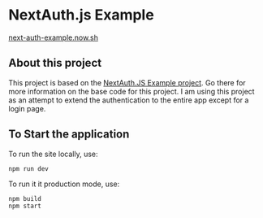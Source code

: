 # NextAuth.js Example

[next-auth-example.now.sh](https://next-auth-example.now.sh)

## About this project

This project is based on the [NextAuth.JS Example project](https://github.com/nextauthjs/next-auth-example). Go there for more information on the base code for this project.
I am using this project as an attempt to extend the authentication to the entire app except for a login page.

## To Start the application

To run the site locally, use:

```
npm run dev
```

To run it it production mode, use:

```
npm build
npm start
```

